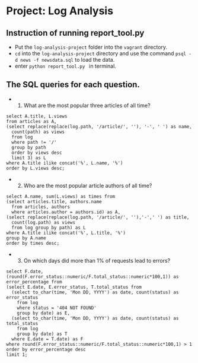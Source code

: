 Project: Log Analysis
=====================
## Instruction of running report_tool.py
* Put the `log-analysis-project` folder into the `vagrant` directory.
* `cd` into the `log-analysis-project` directory and use the command `psql -d news -f newsdata.sql` to load the data.
* enter `python report_tool.py ` in terminal.

## The SQL queries for each question.
* 1. What are the most popular three articles of all time?
```
select A.title, L.views
from articles as A,
(select replace(replace(log.path, '/article/', ''), '-', ' ') as name,
  count(path) as views
  from log
  where path != '/'
  group by path
  order by views desc
  limit 3) as L
where A.title ilike concat('%', L.name, '%')
order by L.views desc;
```
* 2. Who are the most popular article authors of all time?
```
select A.name, sum(L.views) as times from
(select articles.title, authors.name
  from articles, authors
  where articles.author = authors.id) as A,
(select replace(replace(log.path, '/article/', ''),'-',' ') as title,
  count(log.path) as views
  from log group by path) as L
where A.title ilike concat('%', L.title, '%')
group by A.name
order by times desc;
```
* 3. On which days did more than 1% of requests lead to errors?
```
select F.date,
(round(F.error_status::numeric/F.total_status::numeric*100,1)) as error_percentage from
(select E.date, E.error_status, T.total_status from
  (select to_char(time, 'Mon DD, YYYY') as date, count(status) as error_status
    from log
    where status = '404 NOT FOUND'
    group by date) as E,
  (select to_char(time, 'Mon DD, YYYY') as date, count(status) as total_status
    from log
    group by date) as T
  where E.date = T.date) as F
where round(F.error_status::numeric/F.total_status::numeric*100,1) > 1
order by error_percentage desc
limit 1;
```
